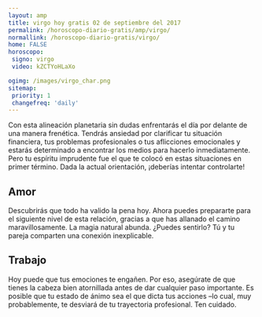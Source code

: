 ```yaml
---
layout: amp
title: virgo hoy gratis 02 de septiembre del 2017 
permalink: /horoscopo-diario-gratis/amp/virgo/
normallink: /horoscopo-diario-gratis/virgo/
home: FALSE
horoscopo:
 signo: virgo
 video: kZCTYoHLaXo

ogimg: /images/virgo_char.png
sitemap:
 priority: 1
 changefreq: 'daily'
---
```



Con esta alineación planetaria sin dudas enfrentarás el día por delante de una manera frenética. Tendrás ansiedad por clarificar tu situación financiera, tus problemas profesionales o tus aflicciones emocionales y estarás determinado a encontrar los medios para hacerlo inmediatamente. Pero tu espíritu imprudente fue el que te colocó en estas situaciones en primer término. Dada la actual orientación, ¡deberías intentar controlarte!

## Amor

Descubrirás que todo ha valido la pena hoy. Ahora puedes prepararte para el siguiente nivel de esta relación, gracias a que has allanado el camino maravillosamente. La magia natural abunda. ¿Puedes sentirlo? Tú y tu pareja comparten una conexión inexplicable.

## Trabajo

Hoy puede que tus emociones te engañen. Por eso, asegúrate de que tienes la cabeza bien atornillada antes de dar cualquier paso importante. Es posible que tu estado de ánimo sea el que dicta tus acciones –lo cual, muy probablemente, te desviará de tu trayectoria profesional. Ten cuidado.